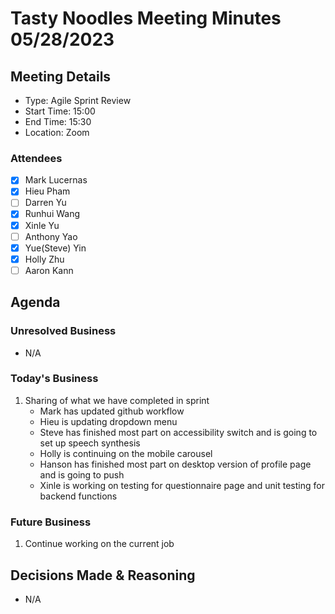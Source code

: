 # Tasty Noodles Meeting Minutes 05/28/2023

## Meeting Details

- Type: Agile Sprint Review
- Start Time: 15:00
- End Time: 15:30
- Location: Zoom

### Attendees

- [x] Mark Lucernas
- [x] Hieu Pham
- [ ] Darren Yu
- [x] Runhui Wang
- [x] Xinle Yu
- [ ] Anthony Yao
- [x] Yue(Steve) Yin
- [x] Holly Zhu
- [ ] Aaron Kann

## Agenda

### Unresolved Business

- N/A

### Today's Business

1. Sharing of what we have completed in sprint
    - Mark has updated github workflow
    - Hieu is updating dropdown menu
    - Steve has finished most part on accessibility switch and is going to set up speech synthesis
    - Holly is continuing on the mobile carousel
    - Hanson has finished most part on desktop version of profile page and is going to push
    - Xinle is working on testing for questionnaire page and unit testing for backend functions

### Future Business

1. Continue working on the current job

## Decisions Made & Reasoning

- N/A


